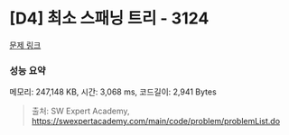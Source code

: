 # [D4] 최소 스패닝 트리 - 3124 

[문제 링크](https://swexpertacademy.com/main/code/problem/problemDetail.do?contestProbId=AV_mSnmKUckDFAWb) 

### 성능 요약

메모리: 247,148 KB, 시간: 3,068 ms, 코드길이: 2,941 Bytes



> 출처: SW Expert Academy, https://swexpertacademy.com/main/code/problem/problemList.do